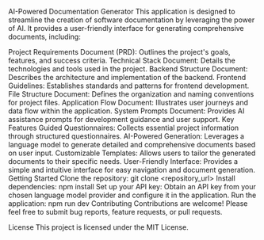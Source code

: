 AI-Powered Documentation Generator
This application is designed to streamline the creation of software documentation by leveraging the power of AI. It provides a user-friendly interface for generating comprehensive documents, including:

Project Requirements Document (PRD): Outlines the project's goals, features, and success criteria.
Technical Stack Document: Details the technologies and tools used in the project.
Backend Structure Document: Describes the architecture and implementation of the backend.
Frontend Guidelines: Establishes standards and patterns for frontend development.
File Structure Document: Defines the organization and naming conventions for project files.
Application Flow Document: Illustrates user journeys and data flow within the application.
System Prompts Document: Provides AI assistance prompts for development guidance and user support.
Key Features
Guided Questionnaires: Collects essential project information through structured questionnaires.
AI-Powered Generation: Leverages a language model to generate detailed and comprehensive documents based on user input.
Customizable Templates: Allows users to tailor the generated documents to their specific needs.
User-Friendly Interface: Provides a simple and intuitive interface for easy navigation and document generation.
Getting Started
Clone the repository: git clone <repository_url>
Install dependencies: npm install
Set up your API key: Obtain an API key from your chosen language model provider and configure it in the application.
Run the application: npm run dev
Contributing
Contributions are welcome! Please feel free to submit bug reports, feature requests, or pull requests.

License
This project is licensed under the MIT License.
